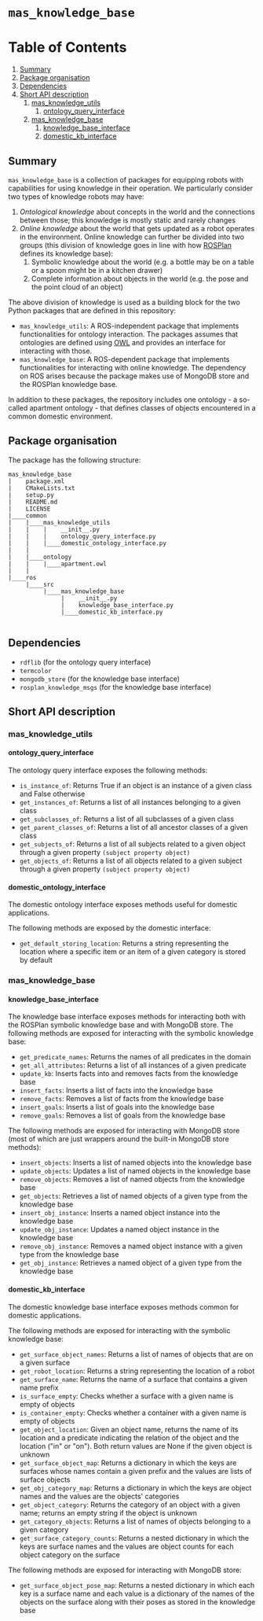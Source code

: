 # ``mas_knowledge_base``

# Table of Contents
1. [Summary](#summary)
2. [Package organisation](#package-organisation)
3. [Dependencies](#dependencies)
4. [Short API description](#short-api-description)
    1. [mas_knowledge_utils](#mas_knowledge_utils)
        1. [ontology_query_interface](#ontology_query_interface)
    2. [mas_knowledge_base](#mas_knowledge_base)
        1. [knowledge_base_interface](#knowledge_base_interface)
        2. [domestic_kb_interface](#domestic_kb_interface)

## Summary

`mas_knowledge_base` is a collection of packages for equipping robots with capabilities for using knowledge in their operation. We particularly consider two types of knowledge robots may have:
1. *Ontological knowledge* about concepts in the world and the connections between those; this knowledge is mostly static and rarely changes
2. *Online knowledge* about the world that gets updated as a robot operates in the environment. Online knowledge can further be divided into two groups (this division of knowledge goes in line with how [ROSPlan](http://kcl-planning.github.io/ROSPlan/documentation/) defines its knowledge base):
    1. Symbolic knowledge about the world (e.g. a bottle may be on a table or a spoon might be in a kitchen drawer)
    2. Complete information about objects in the world (e.g. the pose and the point cloud of an object)

The above division of knowledge is used as a building block for the two Python packages that are defined in this repository:
* `mas_knowledge_utils`: A ROS-independent package that implements functionalities for ontology interaction. The packages assumes that ontologies are defined using [OWL](https://www.w3.org/OWL/) and provides an interface for interacting with those.
* `mas_knowledge_base`: A ROS-dependent package that implements functionalities for interacting with online knowledge. The dependency on ROS arises because the package makes use of MongoDB store and the ROSPlan knowledge base.

In addition to these packages, the repository includes one ontology - a so-called apartment ontology - that defines classes of objects encountered in a common domestic environment.

## Package organisation

The package has the following structure:
```
mas_knowledge_base
|    package.xml
|    CMakeLists.txt
|    setup.py
|    README.md
|    LICENSE
|____common
|    |____mas_knowledge_utils
|    |    |    __init__.py
|    |    |    ontology_query_interface.py
|    |    |____domestic_ontology_interface.py
|    |
|    |____ontology
|    |    |____apartment.owl
|    |
|____ros
     |____src
          |____mas_knowledge_base
               |    __init__.py
               |    knowledge_base_interface.py
               |____domestic_kb_interface.py


```

## Dependencies

* ``rdflib`` (for the ontology query interface)
* ``termcolor``
* ``mongodb_store`` (for the knowledge base interface)
* ``rosplan_knowledge_msgs`` (for the knowledge base interface)

## Short API description

### mas_knowledge_utils

#### ontology_query_interface

The ontology query interface exposes the following methods:
* `is_instance_of`: Returns True if an object is an instance of a given class and False otherwise
* `get_instances_of`: Returns a list of all instances belonging to a given class
* `get_subclasses_of`: Returns a list of all subclasses of a given class
* `get_parent_classes_of`: Returns a list of all ancestor classes of a given class
* `get_subjects_of`: Returns a list of all subjects related to a given object through a given property `(subject property object)`
* `get_objects_of`: Returns a list of all objects related to a given subject through a given property `(subject property object)`

#### domestic_ontology_interface

The domestic ontology interface exposes methods useful for domestic applications.

The following methods are exposed by the domestic interface:
* `get_default_storing_location`: Returns a string representing the location where a specific item or an item of a given category is stored by default

### mas_knowledge_base

#### knowledge_base_interface

The knowledge base interface exposes methods for interacting both with the ROSPlan symbolic knowledge base and with MongoDB store. The following methods are exposed for interacting with the symbolic knowledge base:
* `get_predicate_names`: Returns the names of all predicates in the domain
* `get_all_attributes`: Returns a list of all instances of a given predicate
* `update_kb`: Inserts facts into and removes facts from the knowledge base
* `insert_facts`: Inserts a list of facts into the knowledge base
* `remove_facts`: Removes a list of facts from the knowledge base
* `insert_goals`: Inserts a list of goals into the knowledge base
* `remove_goals`: Removes a list of goals from the knowledge base

The following methods are exposed for interacting with MongoDB store (most of which are just wrappers around the built-in MongoDB store methods):
* `insert_objects`: Inserts a list of named objects into the knowledge base
* `update_objects`: Updates a list of named objects in the knowledge base
* `remove_objects`: Removes a list of named objects from the knowledge base
* `get_objects`: Retrieves a list of named objects of a given type from the knowledge base
* `insert_obj_instance`: Inserts a named object instance into the knowledge base
* `update_obj_instance`: Updates a named object instance in the knowledge base
* `remove_obj_instance`: Removes a named object instance with a given type from the knowledge base
* `get_obj_instance`: Retrieves a named object of a given type from the knowledge base

#### domestic_kb_interface

The domestic knowledge base interface exposes methods common for domestic applications.

The following methods are exposed for interacting with the symbolic knowledge base:
* `get_surface_object_names`: Returns a list of names of objects that are on a given surface
* `get_robot_location`: Returns a string representing the location of a robot
* `get_surface_name`: Returns the name of a surface that contains a given name prefix
* `is_surface_empty`: Checks whether a surface with a given name is empty of objects
* `is_container_empty`: Checks whether a container with a given name is empty of objects
* `get_object_location`: Given an object name, returns the name of its location and a predicate indicating the relation of the object and the location ("in" or "on"). Both return values are None if the given object is unknown
* `get_surface_object_map`: Returns a dictionary in which the keys are surfaces whose names contain a given prefix and the values are lists of surface objects
* `get_obj_category_map`: Returns a dictionary in which the keys are object names and the values are the objects' categories
* `get_object_category`: Returns the category of an object with a given name; returns an empty string if the object is unknown
* `get_category_objects`: Returns a list of names of objects belonging to a given category
* `get_surface_category_counts`: Returns a nested dictionary in which the keys are surface names and the values are object counts for each object category on the surface

The following methods are exposed for interacting with MongoDB store:
* `get_surface_object_pose_map`: Returns a nested dictionary in which each key is a surface name and each value is a dictionary of the names of the objects on the surface along with their poses as stored in the knowledge base
